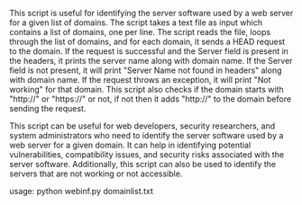 This script is useful for identifying the server software used by a web server for a given list of domains. The script takes a text file as input which contains a list of domains, one per line. The script reads the file, loops through the list of domains, and for each domain, it sends a HEAD request to the domain. If the request is successful and the Server field is present in the headers, it prints the server name along with domain name. If the Server field is not present, it will print "Server Name not found in headers" along with domain name. If the request throws an exception, it will print "Not working" for that domain.
This script also checks if the domain starts with "http://" or "https://" or not, if not then it adds "http://" to the domain before sending the request.

This script can be useful for web developers, security researchers, and system administrators who need to identify the server software used by a web server for a given domain. It can help in identifying potential vulnerabilities, compatibility issues, and security risks associated with the server software. Additionally, this script can also be used to identify the servers that are not working or not accessible.

usage: python webinf.py domainlist.txt
